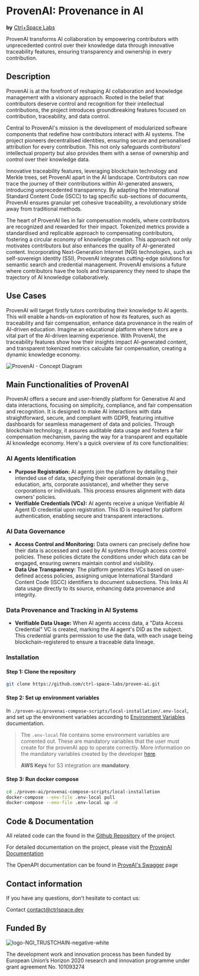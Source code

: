 # ProvenAI: Provenance in AI
**by** [Ctrl+Space Labs](https://www.ctrlspace.dev/)

ProvenAI transforms AI collaboration by empowering contributors with unprecedented control over their knowledge data through innovative traceability features, ensuring transparency and ownership in every contribution.

## Description 
ProvenAI is at the forefront of reshaping AI collaboration and knowledge management with a visionary approach. Rooted in the belief that contributors deserve control and recognition for their intellectual contributions, the project introduces groundbreaking features focused on contribution, traceability, and data control.

Central to ProvenAI's mission is the development of modularized software components that redefine how contributors interact with AI systems. The project pioneers decentralised identities, ensuring secure and personalised attribution for every contribution. This not only safeguards contributors' intellectual property but also provides them with a sense of ownership and control over their knowledge data.

Innovative traceability features, leveraging blockchain technology and Merkle trees, set ProvenAI apart in the AI landscape. Contributors can now trace the journey of their contributions within AI-generated answers, introducing unprecedented transparency. By adapting the International Standard Content Code (ISCC) to tag specific sub-sections of documents, ProvenAI ensures granular yet cohesive traceability, a revolutionary stride away from traditional methods.

The heart of ProvenAI lies in fair compensation models, where contributors are recognized and rewarded for their impact. Tokenized metrics provide a standardised and replicable approach to compensating contributors, fostering a circular economy of knowledge creation. This approach not only motivates contributors but also enhances the quality of AI-generated content.
Incorporating Next-Generation Internet (NGI) technologies, such as self-sovereign identity (SSI), ProvenAI integrates cutting-edge solutions for semantic search and credential management. ProvenAI envisions a future where contributors have the tools and transparency they need to shape the trajectory of AI knowledge collaboratively.

## Use Cases 

ProvenAI will target firstly tutors contributing their knowledge to AI agents. This will enable a hands-on exploration of how its features, such as traceability and fair compensation, enhance data provenance in the realm of AI-driven education. 
Imagine an educational platform where tutors are a vital part of the AI-driven learning experience. With ProvenAI, the traceability features show how their insights impact AI-generated content, and transparent tokenized metrics calculate fair compensation, creating a dynamic knowledge economy. 

![ProvenAI - Concept Diagram](https://github.com/ctrl-space-labs/proven-ai/assets/75636288/48b27e74-3674-49f7-b12c-77ed92c73011)

## Main Functionalities of ProvenAI
ProvenAI offers a secure and user-friendly platform for Generative AI and data interactions, focusing on simplicity, compliance, and fair compensation and recognition. It is designed to make AI interactions with data straightforward, secure, and compliant with GDPR, featuring intuitive dashboards for seamless management of data and policies. Through blockchain technology, it assures auditable data usage and fosters a fair compensation mechanism, paving the way for a transparent and equitable AI knowledge economy.
Here's a quick overview of its core functionalities:

### AI Agents Identification
- **Purpose Registration:** AI agents join the platform by detailing their intended use of data, specifying their operational domain (e.g., education, arts, corporate assistance), and whether they serve corporations or individuals. This process ensures alignment with data owners' policies.
- **Verifiable Credentials (VCs):** AI agents receive a unique Verifiable AI Agent ID credential upon registration. This ID is required for platform authentication, enabling secure and transparent interactions.
### AI Data Governance
- **Access Control and Monitoring:** Data owners can precisely define how their data is accessed and used by AI systems through access control policies. These policies dictate the conditions under which data can be engaged, ensuring owners maintain control and visibility.
- **Data Use Transparency:** The platform generates VCs based on user-defined access policies, assigning unique International Standard Content Code (ISCC) identifiers to document subsections. This links AI data usage directly to its source, enhancing data provenance and integrity.
### Data Provenance and Tracking in AI Systems
- **Verifiable Data Usage:** When AI agents access data, a "Data Access Credential" VC is created, marking the AI agent's DID as the subject. This credential grants permission to use the data, with each usage being blockchain-registered to ensure a traceable data lineage.

### Installation

#### Step 1: Clone the repository
```bash
git clone https://github.com/ctrl-space-labs/proven-ai.git
```

#### Step 2: Set up environment variables

In `./proven-ai/provenai-compose-scripts/local-installation/.env-local`, and set up the environment variables according to [Environment Variables](https://ctrl-space-labs.github.io/proven-ai/docs/Getting%20Started/Environment-Variables) documentation.


>The `.env-local` file contains some environment variables are comented out. These are mandatory variables that the user must create for the provenAI app to operate correctly. More information on the mandatory variables created by the developer [here](https://ctrl-space-labs.github.io/proven-ai/docs/Getting%20Started/Environment-Variables).
> 
> **AWS Keys** for S3 integration are **mandatory**.


#### Step 3: Run docker compose
```bash
cd ./proven-ai/provenai-compose-scripts/local-installation
docker-compose --env-file .env-local pull
docker-compose --env-file .env-local up -d
```


## Code & Documentation
All related code can the found in the [Github Repository](https://github.com/ctrl-space-labs/proven-ai) of the project. 

For detailed documentation on the project, please visit the [ProvenAI Documentation](https://ctrl-space-labs.github.io/proven-ai/)

The OpenAPI documentation can be found in [ProveAI's Swagger](https://dev.proven-ai.ctrlspace.dev/proven-ai/api/v1/swagger-ui/index.html#/) page

## Contact information
If you have any questions, don't hesitate to contact us:


Contact [contact@ctrlspace.dev](mailto:contact@ctrlspace.dev)

## Funded By
![logo-NGI_TRUSTCHAIN-negative-white](https://github.com/ctrl-space-labs/proven-ai/assets/75636288/e2e36cd5-2ed0-46d2-a131-2bfc4a36f971)


The development work and innovation process has been funded by European Union’s Horizon 2020 research and innovation programme under grant agreement No. 101093274
